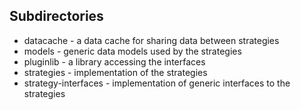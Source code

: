 Subdirectories
--------------
* datacache - a data cache for sharing data between strategies
* models - generic data models used by the strategies
* pluginlib - a library accessing the interfaces
* strategies - implementation of the strategies
* strategy-interfaces - implementation of generic interfaces to the strategies
